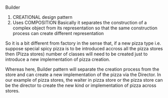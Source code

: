 Builder

1. CREATIONAL design pattern
2. Uses COMPOSITION
Basically it separates the construction of a complex object from its representation so that the same
construction process can create different representation

So it is a bit different from factory in the sense that, if a new pizza type i.e. suppose special spicy pizza is to be introduced accross all the pizza stores then (Pizza stores) number of classes will need to be created just to introduce a new implementation of pizza creation.

Whereas here, Builder pattern will separate the creation process from the store and can create a new implementation of the pizza via the Director. In our example of pizza stores, the waiter in pizza store or the pizza store can be the director to create the new kind or implementation of pizza across stores.

 